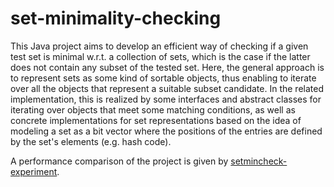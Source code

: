 # set-minimality-checking
This Java project aims to develop an efficient way of checking if a given test set is minimal w.r.t. a collection of sets, which is the case if the latter does not contain any subset of the tested set. Here, the general approach is to represent sets as some kind of sortable objects, thus enabling to iterate over all the objects that represent a suitable subset candidate. 
In the related implementation, this is realized by some interfaces and abstract classes for iterating over objects that meet some matching conditions, as well as concrete implementations for set representations based on the idea of modeling a set as a bit vector where the positions of the entries are defined by the set's elements (e.g. hash code).

A performance comparison of the project is given by [setmincheck-experiment](https://github.com/M-Illich/setmincheck-experiment.git).